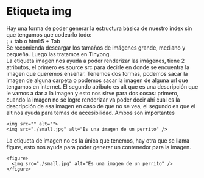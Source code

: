 # Etiqueta img

Hay una forma de poder generar la estructura básica de nuestro index sin que tengamos que codearlo todo:  
¡ + tab o html:5 + Tab  
Se recomienda descargar los tamaños de imágenes grande, mediano y pequeña. Luego las tratamos en Tinypng.  
La etiqueta imagen nos ayuda a poder renderizar las imágenes, tiene 2 atributos, el primero es source src para decirle en donde se encuentra la imagen que queremos enseñar. Tenemos dos formas, podemos sacar la imagen de alguna carpeta o podemos sacar la imagen de alguna url que tengamos en internet. El segundo atributo es alt que es una descripción que le vamos a dar a la imagen y esto nos sirve para dos cosas: primero, cuando la imagen no se logre renderizar va poder decir ahí cual es la descripción de esa imagen en caso de que no se vea, el segundo es que el alt nos ayuda para temas de accesibilidad. Ambos son importantes

```
<img src="" alt="">
<img src="./small.jpg" alt="Es una imagen de un perrito" />
```

La etiqueta de imagen no es la única que tenemos, hay otra que se llama figure, esto nos ayuda para poder generar un contenedor para la imagen.

```
<figure>
  <img src="./small.jpg" alt="Es una imagen de un perrito" />
</figure>
```